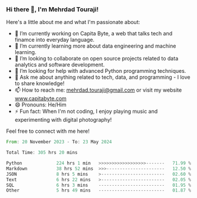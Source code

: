 ### Hi there 👋, I'm Mehrdad Touraji!


Here's a little about me and what I'm passionate about:

- 🔭 I’m currently working on Capita Byte, a web that talks tech and finamce into everyday language.
- 🌱 I’m currently learning more about data engineering and machine learning.
- 👯 I’m looking to collaborate on open source projects related to data analytics and software development.
- 🤔 I’m looking for help with advanced Python programming techniques.
- 💬 Ask me about anything related to tech, data, and programming - I love to share knowledge!
- 📫 How to reach me: mehrdad.touraji@gmail.com or visit my website www.capitabyte.com
- 😄 Pronouns: He/Him
- ⚡ Fun fact: When I'm not coding, I enjoy playing music and experimenting with digital photography!

Feel free to connect with me here!


<!--START_SECTION:waka-->

```rust
From: 20 November 2023 - To: 23 May 2024

Total Time: 305 hrs 20 mins

Python             224 hrs 1 min   >>>>>>>>>>>>>>>>>>-------   71.99 %
Markdown           38 hrs 52 mins  >>>----------------------   12.50 %
JSON               8 hrs 5 mins    >------------------------   02.60 %
Text               6 hrs 22 mins   >------------------------   02.05 %
SQL                6 hrs 3 mins    -------------------------   01.95 %
Other              5 hrs 49 mins   -------------------------   01.87 %
```

<!--END_SECTION:waka-->
